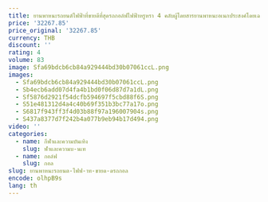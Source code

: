 ```yaml
---
title: ยานพาหนะรถยนต์ไฟฟ้าที่ขายดีที่สุดรถกอล์ฟไฟฟ้าหรูหรา 4 คลับผู้โดยสารยานพาหนะอเนกประสงค์โดยเฉพาะเพื่อดึงดูด
price: '32267.85'
price_original: '32267.85'
currency: THB
discount: ''
rating: 4
volume: 83
image: Sfa69bdcb6cb84a929444bd30b07061ccL.png
images:
  - Sfa69bdcb6cb84a929444bd30b07061ccL.png
  - Sb4ecb6add07d4fa4b1bd0f06d87d7a1dL.png
  - Sf5876d2921f54dcfb594697f5cbd88f6S.png
  - S51e481312d4a4c40b69f351b3bc77a17o.png
  - S6817f943ff3f4d03b88f97a196007904s.png
  - S437a8377d7f242b4a077b9eb94b17d494.png
video: ''
categories:
  - name: กีฬาและความบันเทิง
    slug: ฬาและความบ-นเท
  - name: กอล์ฟ
    slug: กอล
slug: ยานพาหนะรถยนต-ไฟฟ-าท-ขายด-ดรถกอล
encode: olhpB9s
lang: th
---
```

  